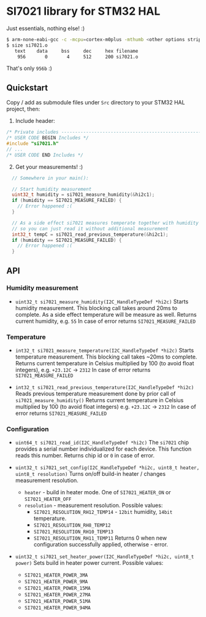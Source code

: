 # SI7021 library for STM32 HAL
Just essentials, nothing else! :)

```bash
$ arm-none-eabi-gcc -c -mcpu=cortex-m0plus -mthumb <other options stripped> si7021.o
$ size si7021.o
   text    data     bss     dec     hex filename
    956       0       4     512     200 si7021.o
```
That's only `956b` :)

## Quickstart
Copy / add as submodule files under `Src` directory to your STM32 HAL project, then:
1. Include header:
```cpp
/* Private includes ----------------------------------------------------------*/
/* USER CODE BEGIN Includes */
#include "si7021.h"
// ...
/* USER CODE END Includes */
```
2. Get your measurements! :)
```cpp
  // Somewhere in your main():

  // Start humidity measurement
  uint32_t humidity = si7021_measure_humidity(&hi2c1);
  if (humidity == SI7021_MEASURE_FAILED) {
    // Error happened :(
  }

  // As a side effect si7021 measures temperate together with humidity
  // so you can just read it without additional measurement
  int32_t tempC = si7021_read_previous_temperature(&hi2c1);
  if (humidity == SI7021_MEASURE_FAILED) {
    // Error happened :(
  }
```

## API

### Humidity measurement

 * `uint32_t si7021_measure_humidity(I2C_HandleTypeDef *hi2c)`
   Starts humidity measurement. This blocking call takes around 20ms to complete. As a side effect temperature will be measure as well.
   Returns current humidity, e.g. `55`
   In case of error returns `SI7021_MEASURE_FAILED`

### Temperature
 * `int32_t si7021_measure_temperature(I2C_HandleTypeDef *hi2c)`
   Starts temperature measurement. This blocking call takes ~20ms to complete.
   Returns current temperature in Celsius multiplied by 100 (to avoid float integers), e.g. `+23.12C` -> `2312`
   In case of error returns `SI7021_MEASURE_FAILED`

 * `int32_t si7021_read_previous_temperature(I2C_HandleTypeDef *hi2c)`
   Reads previous temperature measurement done by prior call of `si7021_measure_humidity()`
   Returns current temperature in Celsius multiplied by 100 (to avoid float integers) e.g. `+23.12C` -> `2312`
   In case of error returns `SI7021_MEASURE_FAILED`

### Configuration
 * `uint64_t si7021_read_id(I2C_HandleTypeDef *hi2c)`
   The `si7021` chip provides a serial number individualized for each device. This function reads this number.
   Returns chip id or `0` in case of error.

 * `uint32_t si7021_set_config(I2C_HandleTypeDef *hi2c, uint8_t heater, uint8_t resolution)`
   Turns on/off build-in heater / changes measurement resolution.
   - `heater` - build in heater mode. One of `SI7021_HEATER_ON` or `SI7021_HEATER_OFF`
   - `resolution` - measurement resolution. Possible values:
     * `SI7021_RESOLUTION_RH12_TEMP14` - `12bit` humidity, `14bit` temperature.
     * `SI7021_RESOLUTION_RH8_TEMP12`
     * `SI7021_RESOLUTION_RH10_TEMP13`
     * `SI7021_RESOLUTION_RH11_TEMP11`
   Returns 0 when new configuration successfully applied, otherwise - error.

 * `uint32_t si7021_set_heater_power(I2C_HandleTypeDef *hi2c, uint8_t power)`
   Sets build in heater power current. Possible values:
   - `SI7021_HEATER_POWER_3MA`
   - `SI7021_HEATER_POWER_9MA`
   - `SI7021_HEATER_POWER_15MA`
   - `SI7021_HEATER_POWER_27MA`
   - `SI7021_HEATER_POWER_51MA`
   - `SI7021_HEATER_POWER_94MA`
